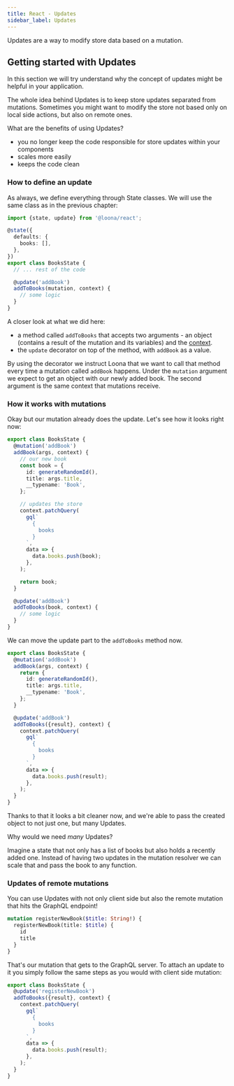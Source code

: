 ```yaml
---
title: React - Updates
sidebar_label: Updates
---
```


Updates are a way to modify store data based on a mutation.

## Getting started with Updates

In this section we will try understand why the concept of updates might be helpful in your application.

The whole idea behind Updates is to keep store updates separated from mutations. Sometimes you might want to modify the store not based only on local side actions, but also on remote ones.

What are the benefits of using Updates?

- you no longer keep the code responsible for store updates within your components
- scales more easily
- keeps the code clean

### How to define an update

As always, we define everything through State classes. We will use the same class as in the previous chapter:

```typescript
import {state, update} from '@loona/react';

@state({
  defaults: {
    books: [],
  },
})
export class BooksState {
  // ... rest of the code

  @update('addBook')
  addToBooks(mutation, context) {
    // some logic
  }
}
```

A closer look at what we did here:

- a method called `addToBooks` that accepts two arguments - an object (contains a result of the mutation and its variables) and the [context](../api/context).
- the `update` decorator on top of the method, with `addBook` as a value.

By using the decorator we instruct Loona that we want to call that method every time a mutation called `addBook` happens. Under the `mutation` argument we expect to get an object with our newly added book. The second argument is the same context that mutations receive.

### How it works with mutations

Okay but our mutation already does the update. Let's see how it looks right now:

```typescript
export class BooksState {
  @mutation('addBook')
  addBook(args, context) {
    // our new book
    const book = {
      id: generateRandomId(),
      title: args.title,
      __typename: 'Book',
    };

    // updates the store
    context.patchQuery(
      gql`
        {
          books
        }
      `,
      data => {
        data.books.push(book);
      },
    );

    return book;
  }

  @update('addBook')
  addToBooks(book, context) {
    // some logic
  }
}
```

We can move the update part to the `addToBooks` method now.

```typescript
export class BooksState {
  @mutation('addBook')
  addBook(args, context) {
    return {
      id: generateRandomId(),
      title: args.title,
      __typename: 'Book',
    };
  }

  @update('addBook')
  addToBooks({result}, context) {
    context.patchQuery(
      gql`
        {
          books
        }
      `,
      data => {
        data.books.push(result);
      },
    );
  }
}
```

Thanks to that it looks a bit cleaner now, and we're able to pass the created object to not just one, but many Updates.

Why would we need _many_ Updates?

Imagine a state that not only has a list of books but also holds a recently added one. Instead of having two updates in the mutation resolver we can scale that and pass the book to any function.

### Updates of remote mutations

You can use Updates with not only client side but also the remote mutation that hits the GraphQL endpoint!

```graphql
mutation registerNewBook($title: String!) {
  registerNewBook(title: $title) {
    id
    title
  }
}
```

That's our mutation that gets to the GraphQL server. To attach an update to it you simply follow the same steps as you would with client side mutation:

```typescript
export class BooksState {
  @update('registerNewBook')
  addToBooks({result}, context) {
    context.patchQuery(
      gql`
        {
          books
        }
      `,
      data => {
        data.books.push(result);
      },
    );
  }
}
```
